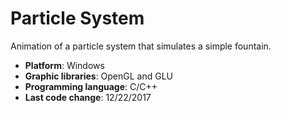 # Particle System

Animation of a particle system that simulates a simple fountain.

- __Platform__: Windows
- __Graphic libraries__: OpenGL and GLU
- __Programming language__: C/C++
- __Last code change__: 12/22/2017

